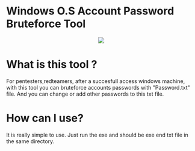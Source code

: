 # Windows O.S Account Password Bruteforce Tool

<p align = "center">
	<img src="https://github.com/malwarehenri/WindowsAccountPassBruteforce/img.jpg">
	<br/>

# What is this tool ?

For pentesters,redteamers, after a succesfull access windows machine, with this tool you can bruteforce accounts passwords with "Password.txt" file. And you can change or add other passwords to this txt file.

# How can I use?

It is really simple to use. Just run the exe and should be exe end txt file in the same directory.


